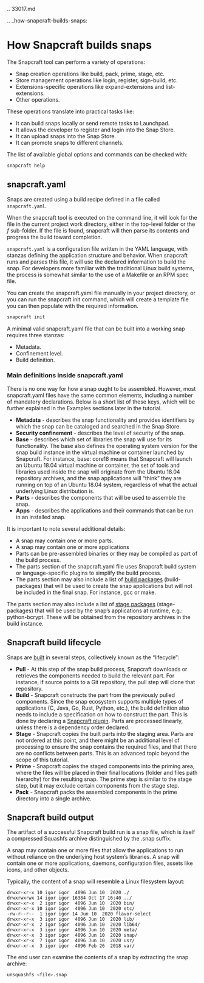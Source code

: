 .. 33017.md

.. _how-snapcraft-builds-snaps:

# How Snapcraft builds snaps

The Snapcraft tool can perform a variety of operations:

* Snap creation operations like build, pack, prime, stage, etc.
* Store management operations like login, register, sign-build, etc.
* Extensions-specific operations like expand-extensions and list-extensions.
* Other operations.

These operations translate into practical tasks like:

* It can build snaps locally or send remote tasks to Launchpad.
* It allows the developer to register and login into the Snap Store.
* It can upload snaps into the Snap Store.
* It can promote snaps to different channels.

The list of available global options and commands can be checked with:

```bash
snapcraft help
```

<h2 id='heading--snapcraft'>snapcraft.yaml</h2>

Snaps are created using a build recipe defined in a file called `snapcraft.yaml`.

When the snapcraft tool is executed on the command line, it will look for the file in the current project work directory, either in the top-level folder or the *f* sub-folder. If the file is found, snapcraft will then parse its contents and progress the build toward completion.

`snapcraft.yaml` is a configuration file written in the YAML language, with stanzas defining the application structure and behavior. When snapcraft runs and parses this file, it will use the declared information to build the snap. For developers more familiar with the traditional Linux build systems, the process is somewhat similar to the use of a Makefile or an RPM spec file.

You can create the snapcraft.yaml file manually in your project directory, or you can run the snapcraft init command, which will create a template file you can then populate with the required information.

```bash
snapcraft init
```

A minimal valid snapcraft.yaml file that can be built into a working snap requires three stanzas:

* Metadata.
* Confinement level.
* Build definition.

<h3 id='heading--definitions'>Main definitions inside snapcraft.yaml</h3>

There is no one way for how a snap ought to be assembled. However, most snapcraft.yaml files have the same common elements, including a number of mandatory declarations. Below is a short list of these keys, which will be further explained in the Examples sections later in the tutorial.

* **Metadata** - describes the snap functionality and provides identifiers by which the snap can be cataloged and searched in the Snap Store.
* **Security confinement** - describes the level of security of the snap.
* **Base** - describes which set of libraries the snap will use for its functionality. The base also defines the operating system version for the snap build instance in the virtual machine or container launched by Snapcraft. For instance, base: core18 means that Snapcraft will launch an Ubuntu 18.04 virtual machine or container, the set of tools and libraries used inside the snap will originate from the Ubuntu 18.04 repository archives, and the snap applications will “think” they are running on top of an Ubuntu 18.04 system, regardless of what the actual underlying Linux distribution is.
* **Parts** - describes the components that will be used to assemble the snap.
* **Apps** - describes the applications and their commands that can be run in an installed snap.

It is important to note several additional details:

* A snap may contain one or more parts.
* A snap may contain one or more applications
* Parts can be pre-assembled binaries or they may be compiled as part of the build process.
* The parts section of the snapcraft.yaml file uses Snapcraft build system or language-specific plugins to simplify the build process.
* The parts section may also include a list of [build packages](build-and-staging-dependencies.md) (build-packages) that will be used to create the snap applications but will not be included in the final snap. For instance, gcc or make.

The parts section may also include a list of [stage packages](build-and-staging-dependencies.md) (stage-packages) that will be used by the snap’s applications at runtime, e.g.: python-bcrypt. These will be obtained from the repository archives in the build instance.

<h2 id='heading--build'>Snapcraft build lifecycle</h2>

Snaps are [built](parts-lifecycle.md) in several steps, collectively known as the “lifecycle”:

* **Pull** - At this step of the snap build process, Snapcraft downloads or retrieves the components needed to build the relevant part. For instance, if source points to a Git repository, the pull step will clone that repository.
* **Build** - Snapcraft constructs the part from the previously pulled components. Since the snap ecosystem supports multiple types of applications (C, Java, Go, Rust, Python, etc.), the build definition also needs to include a specification on how to construct the part. This is done by declaring a [Snapcraft plugin](snapcraft-plugins.md). Parts are processed linearly, unless there is a dependency order declared.
* **Stage** - Snapcraft copies the built parts into the staging area. Parts are not ordered at this point, and there might be an additional level of processing to ensure the snap contains the required files, and that there are no conflicts between parts. This is an advanced topic beyond the scope of this tutorial.
* **Prime** - Snapcraft copies the staged components into the priming area, where the files will be placed in their final locations (folder and files path hierarchy) for the resulting snap. The prime step is similar to the stage step, but it may exclude certain components from the stage step.
* **Pack** - Snapcraft packs the assembled components in the prime directory into a single archive.


<h2 id='heading--output'>Snapcraft build output</h2>

The artifact of a successful Snapcraft build run is a snap file, which is itself a compressed Squashfs archive distinguished by the .snap suffix.

A snap may contain one or more files that allow the applications to run without reliance on the underlying host system’s libraries. A snap will contain one or more applications, daemons, configuration files, assets like icons, and other objects.

Typically, the content of a snap will resemble a Linux filesystem layout:

```no-highlight
drwxr-xr-x 10 igor igor  4096 Jun 10  2020 ./
drwxrwxrwx 14 igor igor 16384 Oct 17 16:40 ../
drwxr-xr-x  2 igor igor  4096 Jun 10  2020 bin/
drwxr-xr-x 10 igor igor  4096 Jun 10  2020 etc/
-rw-r--r--  1 igor igor	14 Jun 10  2020 flavor-select
drwxr-xr-x  3 igor igor  4096 Jun 10  2020 lib/
drwxr-xr-x  2 igor igor  4096 Jun 10  2020 lib64/
drwxr-xr-x  3 igor igor  4096 Jun 10  2020 meta/
drwxr-xr-x  3 igor igor  4096 Jun 10  2020 snap/
drwxr-xr-x  7 igor igor  4096 Jun 10  2020 usr/
drwxr-xr-x  3 igor igor  4096 Feb 26  2018 var/
```

The end user can examine the contents of a snap by extracting the snap archive:

```bash
unsquashfs <file>.snap
```